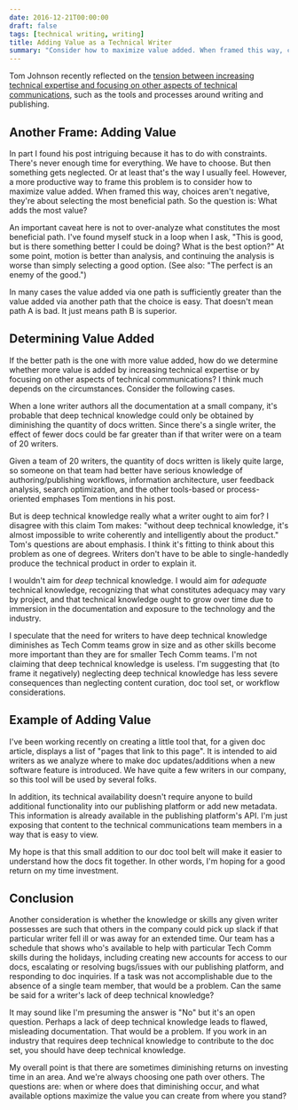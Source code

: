 ```yaml
---
date: 2016-12-21T00:00:00
draft: false
tags: [technical writing, writing]
title: Adding Value as a Technical Writer
summary: "Consider how to maximize value added. When framed this way, choices aren't negative, they're about selecting the most beneficial path. So the question is: What adds the most value?"
---
```


Tom Johnson recently reflected on the [tension between increasing technical expertise and focusing on other aspects of technical communications](http://idratherbewriting.com/2016/12/20/changing-roles-of-technical-writers/#background), such as the tools and processes around writing and publishing.

## Another Frame: Adding Value

In part I found his post intriguing because it has to do with constraints. There's never enough time for everything. We have to choose. But then something gets neglected. Or at least that's the way I usually feel. However, a more productive way to frame this problem is to consider how to maximize value added. When framed this way, choices aren't negative, they're about selecting the most beneficial path. So the question is: What adds the most value?

An important caveat here is not to over-analyze what constitutes the most beneficial path. I've found myself stuck in a loop when I ask, "This is good, but is there something better I could be doing? What is the best option?" At some point, motion is better than analysis, and continuing the analysis is worse than simply selecting a good option. (See also: "The perfect is an enemy of the good.")

In many cases the value added via one path is sufficiently greater than the value added via another path that the choice is easy. That doesn't mean path A is bad. It just means path B is superior.

## Determining Value Added

If the better path is the one with more value added, how do we determine whether more value is added by increasing technical expertise or by focusing on other aspects of technical communications? I think much depends on the circumstances. Consider the following cases.

When a lone writer authors all the documentation at a small company, it's probable that deep technical knowledge could only be obtained by diminishing the quantity of docs written. Since there's a single writer, the effect of fewer docs could be far greater than if that writer were on a team of 20 writers.

Given a team of 20 writers, the quantity of docs written is likely quite large, so someone on that team had better have serious knowledge of authoring/publishing workflows, information architecture, user feedback analysis, search optimization, and the other tools-based or process-oriented emphases Tom mentions in his post.

But is deep technical knowledge really what a writer ought to aim for? I disagree with this claim Tom makes: "without deep technical knowledge, it's almost impossible to write coherently and intelligently about the product." Tom's questions are about emphasis. I think it's fitting to think about this problem as one of degrees. Writers don't have to be able to single-handedly produce the technical product in order to explain it.

I wouldn't aim for _deep_ technical knowledge. I would aim for _adequate_ technical knowledge, recognizing that what constitutes adequacy may vary by project, and that technical knowledge ought to grow over time due to immersion in the documentation and exposure to the technology and the industry.

I speculate that the need for writers to have deep technical knowledge diminishes as Tech Comm teams grow in size and as other skills become more important than they are for smaller Tech Comm teams. I'm not claiming that deep technical knowledge is useless. I'm suggesting that (to frame it negatively) neglecting deep technical knowledge has less severe consequences than neglecting content curation, doc tool set, or workflow considerations.

## Example of Adding Value

I've been working recently on creating a little tool that, for a given doc article, displays a list of "pages that link to this page". It is intended to aid writers as we analyze where to make doc updates/additions when a new software feature is introduced. We have quite a few writers in our company, so this tool will be used by several folks.

In addition, its technical availability doesn't require anyone to build additional functionality into our publishing platform or add new metadata. This information is already available in the publishing platform's API. I'm just exposing that content to the technical communications team members in a way that is easy to view.

My hope is that this small addition to our doc tool belt will make it easier to understand how the docs fit together. In other words, I'm hoping for a good return on my time investment.

## Conclusion

Another consideration is whether the knowledge or skills any given writer possesses are such that others in the company could pick up slack if that particular writer fell ill or was away for an extended time. Our team has a schedule that shows who's available to help with particular Tech Comm skills during the holidays, including creating new accounts for access to our docs, escalating or resolving bugs/issues with our publishing platform, and responding to doc inquiries. If a task was not accomplishable due to the absence of a single team member, that would be a problem. Can the same be said for a writer's lack of deep technical knowledge?

It may sound like I'm presuming the answer is "No" but it's an open question. Perhaps a lack of deep technical knowledge leads to flawed, misleading documentation. That would be a problem. If you work in an industry that requires deep technical knowledge to contribute to the doc set, you should have deep technical knowledge.

My overall point is that there are sometimes diminishing returns on investing time in an area. And we're always choosing one path over others. The questions are: when or where does that diminishing occur, and what available options maximize the value you can create from where you stand?